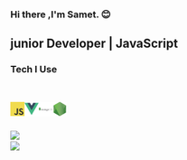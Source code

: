 ### Hi there ,I'm Samet. :blush:
## junior Developer | JavaScript

### Tech I Use
<br/>

<img src="https://raw.githubusercontent.com/github/explore/80688e429a7d4ef2fca1e82350fe8e3517d3494d/topics/javascript/javascript.png" align="left" width="25"
height="25">
<img src="https://raw.githubusercontent.com/github/explore/80688e429a7d4ef2fca1e82350fe8e3517d3494d/topics/vue/vue.png" align="left" width="25" 
height="25">
<img src="https://raw.githubusercontent.com/github/explore/80688e429a7d4ef2fca1e82350fe8e3517d3494d/topics/mongodb/mongodb.png" align="left" width="25" 
height="25">
<img src="https://raw.githubusercontent.com/github/explore/80688e429a7d4ef2fca1e82350fe8e3517d3494d/topics/nodejs/nodejs.png" align="left" width="25" 
height="25">


<br/>
<br/>
<br/>

<img src="https://github-readme-stats.vercel.app/api?username=sameterdogan&show_icons=true&theme=radical">

<br/>

<img src="https://github-readme-stats.vercel.app/api/top-langs/?username=sameterdogan&">

